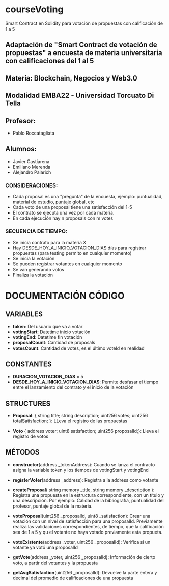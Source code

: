# courseVoting
Smart Contract en Solidity para votación de propuestas con calificación de 1 a 5

## Adaptación de "Smart Contract de votación de propuestas" a encuesta de materia universitaria con calificaciones del 1 al 5 

## Materia: Blockchain, Negocios y Web3.0
## Modalidad EMBA22 - Universidad Torcuato Di Tella

## Profesor: 
- Pablo Roccatagliata

## Alumnos:
- Javier Castiarena 
- Emiliano Merenda
- Alejandro Palarich


### CONSIDERACIONES:
- Cada proposal es una "pregunta" de la encuesta, ejemplo: puntualidad, material de estudio, puntaje global, etc
- Cada voto de una proposal tiene una satisfacción del 1-5
- El contrato se ejecuta una vez por cada materia.
- En cada ejecución hay n proposals con m votes


### SECUENCIA DE TIEMPO:
- Se inicia contrato para la materia X
- Hay DESDE_HOY_A_INICIO_VOTACION_DIAS días para registrar propuestas (para testing permito en cualquier momento)
- Se inicia la votación
- Se pueden registrar votantes en cualquier momento
- Se van generando votos
- Finaliza la votación


# DOCUMENTACIÓN CÓDIGO
## VARIABLES
- **token**: Del usuario que va a votar
- **votingStart**: Datetime inicio votación
- **votingEnd**: Datetime fin votación
- **proposalCount**: Cantidad de proposals
- **votesCount**: Cantidad de votes, es el último voteId en realidad

## CONSTANTES
- **DURACION_VOTACION_DIAS** = 5
- **DESDE_HOY_A_INICIO_VOTACION_DIAS**: Permite desfasar el tiempo entre el lanzamiento del contrato y el inicio de la votación

## STRUCTURES
- **Proposal**:  { string title; string description; uint256 votes; uint256 totalSatisfaction; }: LLeva el registro de las propuestas

- **Voto** { address voter; uint8 satisfaction;  uint256 proposalId;}: Lleva el registro de votos

## MÉTODOS

- **constructor**(address _tokenAddress): Cuando se lanza el contracto asigna la variable token y los tiempos de votingStart y votingEnd

- **registerVoter**(address _address): Registra a la address como votante

- **createProposal**( string memory _title, string memory _description ): Registra una propuesta en la estructura correspondiente, con un título y una descripción. Por ejemplo: Calidad de la bibliografía, puntualidad del profesor, puntaje global de la materia.

- **voteProposal**(uint256 _proposalId, uint8 _satisfaction): Crear una votación con un nivel de satisfacción para una proposalId. Previamente realiza las validaciones correspondientes, de tiempo, que la calificación sea de 1 a 5 y qu el votante no haya votado previamente esta propueta.

- **votoExistente**(address _voter, uint256 _proposalId): Verifica si un votante ya votó una proposalId

- **getVote**(address _voter, uint256 _proposalId): Información de cierto voto, a partir del votantes y la propuesta

- **getAvgSatisfaction**(uint256 _proposalId): Devuelve la parte entera y decimal del promedio de calificaciones de una propuesta


